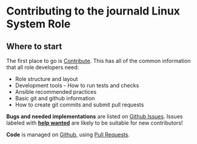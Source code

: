 # Contributing to the journald Linux System Role

## Where to start

The first place to go is [Contribute](https://linux-system-roles.github.io/contribute.html).
This has all of the common information that all role developers need:

* Role structure and layout
* Development tools - How to run tests and checks
* Ansible recommended practices
* Basic git and github information
* How to create git commits and submit pull requests

**Bugs and needed implementations** are listed on
[Github Issues](https://github.com/linux-system-roles/journald/issues).
Issues labeled with
[**help wanted**](https://github.com/linux-system-roles/journald/issues?q=is%3Aissue+is%3Aopen+label%3A%22help+wanted%22)
are likely to be suitable for new contributors!

**Code** is managed on [Github](https://github.com/linux-system-roles/journald), using
[Pull Requests](https://help.github.com/en/github/collaborating-with-issues-and-pull-requests/about-pull-requests).
